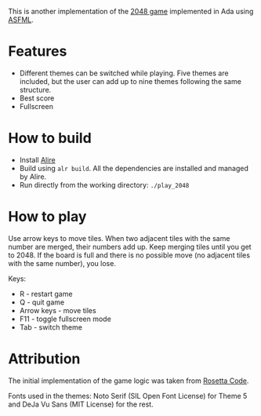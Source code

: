This is another implementation of the [2048 game](https://github.com/gabrielecirulli/2048)
implemented in Ada using [ASFML](https://mgrojo.github.io/ASFML/).

# Features

- Different themes can be switched while playing. Five themes are
included, but the user can add up to nine themes following the same
structure.
- Best score
- Fullscreen

# How to build

- Install [Alire](https://alire.ada.dev/)
- Build using `alr build`. All the dependencies are installed and managed by Alire.
- Run directly from the working directory: `./play_2048`

# How to play
Use arrow keys to move tiles. When two adjacent tiles with the same number are merged, their numbers
add up. Keep merging tiles until you get to 2048. If the board is full and there is no possible move
(no adjacent tiles with the same number), you lose.

Keys:
- R - restart game
- Q - quit game
- Arrow keys - move tiles
- F11 - toggle fullscreen mode
- Tab - switch theme

# Attribution

The initial implementation of the game logic was taken from [Rosetta Code](https://rosettacode.org/wiki/2048).

Fonts used in the themes: Noto Serif (SIL Open Font License) for Theme 5 and DeJa Vu Sans (MIT License) for the rest.